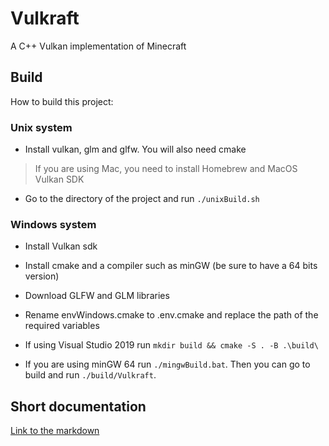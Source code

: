 # Vulkraft
A C++ Vulkan implementation of Minecraft

## Build 

How to build this project:

### Unix system

* Install vulkan, glm and glfw. You will also need cmake

> If you are using Mac, you need to install Homebrew and MacOS Vulkan SDK

* Go to the directory of the project and run `./unixBuild.sh`

### Windows system

* Install Vulkan sdk

* Install cmake and a compiler such as minGW (be sure to have a 64 bits version)

* Download GLFW and GLM libraries

* Rename envWindows.cmake to .env.cmake and replace the path of the required variables

* If using Visual Studio 2019 run  `mkdir build && cmake -S . -B .\build\`

* If you are using minGW 64 run `./mingwBuild.bat`. Then you can go to build and run `./build/Vulkraft`.

## Short documentation

[Link to the markdown](./Structure_of_project.md)
